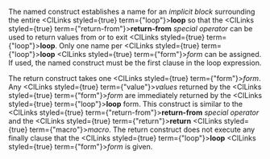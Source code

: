  



The named construct establishes a name for an *implicit block* surrounding the entire <ClLinks styled={true} term={"loop"}><b>loop</b></ClLinks> so that the <ClLinks styled={true} term={"return-from"}><b>return-from</b></ClLinks> *special operator* can be used to return values from or to exit <ClLinks styled={true} term={"loop"}><b>loop</b></ClLinks>. Only one name per <ClLinks styled={true} term={"loop"}><b>loop</b></ClLinks> <ClLinks styled={true} term={"form"}><i>form</i></ClLinks> can be assigned. If used, the named construct must be the first clause in the loop expression. 



The return construct takes one <ClLinks styled={true} term={"form"}><i>form</i></ClLinks>. Any <ClLinks styled={true} term={"value"}><i>values</i></ClLinks> returned by the <ClLinks styled={true} term={"form"}><i>form</i></ClLinks> are immediately returned by the <ClLinks styled={true} term={"loop"}><b>loop</b></ClLinks> form. This construct is similar to the <ClLinks styled={true} term={"return-from"}><b>return-from</b></ClLinks> *special operator* and the <ClLinks styled={true} term={"return"}><b>return</b></ClLinks> <ClLinks styled={true} term={"macro"}><i>macro</i></ClLinks>. The return construct does not execute any finally clause that the <ClLinks styled={true} term={"loop"}><b>loop</b></ClLinks> <ClLinks styled={true} term={"form"}><i>form</i></ClLinks> is given. 



